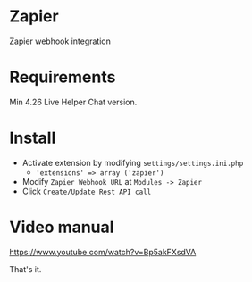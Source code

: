 # Zapier

Zapier webhook integration

# Requirements

Min 4.26 Live Helper Chat version.

# Install

* Activate extension by modifying `settings/settings.ini.php`
  * `'extensions' => array ('zapier')`
* Modify `Zapier Webhook URL` at `Modules -> Zapier`
* Click `Create/Update Rest API call`

# Video manual
https://www.youtube.com/watch?v=Bp5akFXsdVA

That's it.
